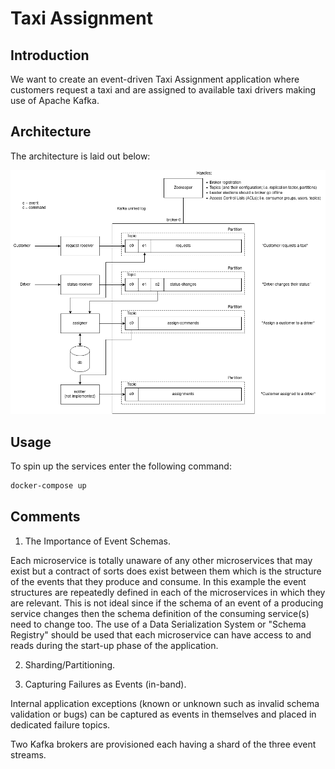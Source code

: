 # Taxi Assignment

## Introduction

We want to create an event-driven Taxi Assignment application where customers 
request a taxi and are assigned to available taxi drivers making use of Apache Kafka.

## Architecture

The architecture is laid out below:

![alt text][architecture]

## Usage

To spin up the services enter the following command:

```bash
docker-compose up
```

## Comments

1. The Importance of Event Schemas.

Each microservice is totally unaware of any other microservices that may exist but a 
contract of sorts does exist between them which is the structure of the events that 
they produce and consume. In this example the event structures are repeatedly defined in each 
of the microservices in which they are relevant. This is not ideal since if the schema of 
an event of a producing service changes then the schema definition of the consuming
service(s) need to change too. The use of a Data Serialization System or "Schema Registry"
should be used that each microservice can have access to and reads during the start-up phase
of the application.

2. Sharding/Partitioning.

3. Capturing Failures as Events (in-band).

Internal application exceptions (known or unknown such as invalid schema validation or bugs) 
can be captured as events in themselves and placed in dedicated failure topics.


Two Kafka brokers are provisioned each having a shard of the three event streams.

[architecture]: docs/taxi-assignment.png "architecture"
